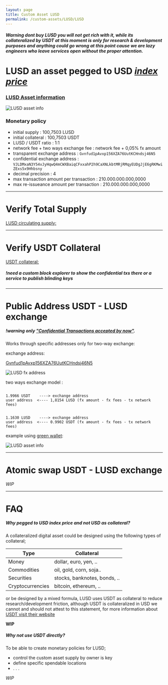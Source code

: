 ```yaml
---
layout: page
title: Custom Asset LUSD
permalink: /custom-assets/LUSD/LUSD
---
```

##### Warning dont buy LUSD you will not get rich with it, while its collateralized by USDT at this moment is only for research & development purposes and anything could go wrong at this point cause we are lazy engineers who leave services open without the proper attention.  
# LUSD an asset pegged to USD [_index price_](https://en.wikipedia.org/wiki/Price_index)  


### [LUSD Asset information](https://blockstream.info/liquid/asset/84467161a382f4b55912805a1ab992c89a7ca126024dbf1463b3d8d5cdf9e68b) 
<img class="" alt="LUSD asset info" src="{{ site.url }}/images/LUSD_asset_info.png" />


### Monetary policy

- initial supply                          : 100,7503 LUSD
- initial collateral                      : 100,7503 USDT
- LUSD / USDT ratio                       : 1:1
- network fee + two ways exchange fee     : network fee + 0,05% fx amount 
- transparent exchange address            : `Gvnfud1pAvxp156XZA76UutKCHndsj46N5` 
- confidential exchange address           : `VJLDMxaN3Y54vJyHqwQ4mCWXBaiqCFxxahP2h9CaXNLkbtMRjRMqyEUDgJjE6gRKMwiZExs5x9Hhbsny`
- decimal precision                       : 4
- max transaction amount per transaction  : 210.000.000.000,0000
- max re-issueance amount per transaction : 210.000.000.000,0000

***
# Verify Total Supply

[LUSD circulating supply:](https://blockstream.info/liquid/asset/84467161a382f4b55912805a1ab992c89a7ca126024dbf1463b3d8d5cdf9e68b)

***
# Verify USDT Collateral

[USDT collateral:](https://blockstream.info/liquid/asset/84467161a382f4b55912805a1ab992c89a7ca126024dbf1463b3d8d5cdf9e68b)
##### !need a custom block explorer to show the confidential txs there or a service to publish blinding keys 
***
# Public Address USDT - LUSD exchange 
##### !warning only ["Confidential Transactions accepted by now"](https://docs.blockstream.com/liquid/technical_overview.html#confidential-transactions).

Works through specific addresses only for two-way exchange:

exchange address: 

[Gvnfud1pAvxp156XZA76UutKCHndsj46N5](https://blockstream.info/liquid/address/Gvnfud1pAvxp156XZA76UutKCHndsj46N5)

<img class="" alt="LUSD fx address" src="{{ site.url }}/images/LUSD_fx_address_m.png" />

two ways exchange model :

```

1.9966 USDT    ----> exchange address 
user address  <---- 1,8154 LUSD (fx amount - fx fees - tx network fees) 

```
```

1.1630 LUSD    ----> exchange address
user address  <---- 0.9902 USDT (fx amount - fx fees - tx network fees)

```
example using [green wallet](https://blockstream.com/green/):


<img class="" alt="LUSD asset info" src="{{ site.url }}/images/LUSD_fx_green.png" />

***
# Atomic swap USDT - LUSD exchange
_WIP_
***
# FAQ 
##### Why pegged to USD _index price_ and not USD as collateral?
A collateralized digital asset could be designed using the following types of collateral;

|Type            |Collateral|
|--------|--------|
|Money           |dollar, euro, yen, ..       |
|Commodities     |oil, gold, corn, soja..     |
|Securities      |stocks, banknotes, bonds, ..|
|Cryptocurrencies|bitcoin, ethereum, ..       |

or be designed by a mixed formula, LUSD uses USDT as collateral to reduce research/development friction, although USDT is collateralized in USD we cannot and should not attest to this statement, for more information about [USDT visit their website](https://tether.to/)

__WIP__

##### Why not use USDT directly?
To be able to create monetary policies for LUSD;

- control the custom asset supply by owner is key  
- define specific spendable locations
- . . .

_WIP_




